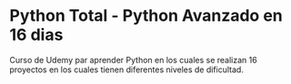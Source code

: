 # Python Total - Python Avanzado en 16 dias
Curso de Udemy par aprender Python en los cuales se realizan 16 proyectos en los cuales tienen diferentes niveles de dificultad.
